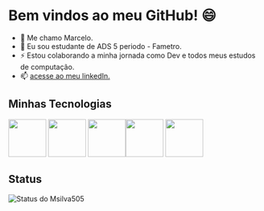 # Bem vindos ao meu GitHub!  😄
- 🔭 Me chamo Marcelo.
- 💬 Eu sou estudante de ADS 5 periodo - Fametro.
- ⚡ Estou colaborando a minha jornada como Dev e todos meus estudos de computação.
- 📫  [acesse ao meu linkedIn.](www.linkedin.com/in/marcelo-junior-8b041826b)
## Minhas Tecnologias
<img src="https://cdn.jsdelivr.net/gh/devicons/devicon@latest/icons/java/java-original-wordmark.svg" width= 75/> <img src="https://cdn.jsdelivr.net/gh/devicons/devicon@latest/icons/csharp/csharp-original.svg" width= 75 /> <img src="https://cdn.jsdelivr.net/gh/devicons/devicon@latest/icons/python/python-original.svg" width= 75 /><img src="https://cdn.jsdelivr.net/gh/devicons/devicon@latest/icons/css3/css3-original.svg" width= 75 /> <img src="https://cdn.jsdelivr.net/gh/devicons/devicon@latest/icons/html5/html5-original.svg" width= 75 />

## Status 

![Status do Msilva505](https://github-readme-stats.vercel.app/api?username=MSilva505&show_icons=true&theme=dark)
          
          
          
          
<!--
**MSilva505/MSilva505** is a ✨ _special_ ✨ repository because its `README.md` (this file) appears on your GitHub profile.

Here are some ideas to get you started:

- 🔭 I’m currently working on ...
- 🌱 I’m currently learning ...
- 👯 I’m looking to collaborate on ...
- 🤔 I’m looking for help with ...
- 💬 Ask me about ...
- 📫 How to reach me: ...
- 😄 Pronouns: ...
- ⚡ Fun fact: ...
-->


[def]: https://github-readme-stats.vercel.app/api?username=MSilva505&show_icons=true&theme=dark